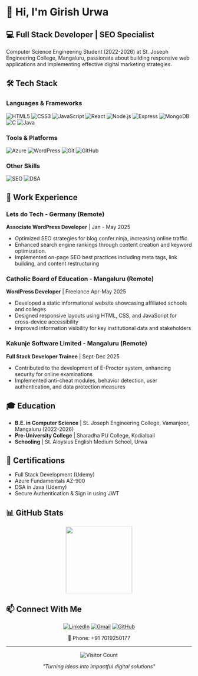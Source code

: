 # 👋 Hi, I'm Girish Urwa

<div align="center">
</div>

## 💻 Full Stack Developer | SEO Specialist

Computer Science Engineering Student (2022-2026) at St. Joseph Engineering College, Mangaluru, passionate about building responsive web applications and implementing effective digital marketing strategies.

## 🛠️ Tech Stack

### Languages & Frameworks
![HTML5](https://img.shields.io/badge/-HTML5-E34F26?style=flat-square&logo=html5&logoColor=white)
![CSS3](https://img.shields.io/badge/-CSS3-1572B6?style=flat-square&logo=css3&logoColor=white)
![JavaScript](https://img.shields.io/badge/-JavaScript-F7DF1E?style=flat-square&logo=javascript&logoColor=black)
![React](https://img.shields.io/badge/-React-61DAFB?style=flat-square&logo=react&logoColor=black)
![Node.js](https://img.shields.io/badge/-Node.js-339933?style=flat-square&logo=node.js&logoColor=white)
![Express](https://img.shields.io/badge/-Express-000000?style=flat-square&logo=express&logoColor=white)
![MongoDB](https://img.shields.io/badge/-MongoDB-47A248?style=flat-square&logo=mongodb&logoColor=white)
![C](https://img.shields.io/badge/-C-A8B9CC?style=flat-square&logo=c&logoColor=black)
![Java](https://img.shields.io/badge/-Java-007396?style=flat-square&logo=java&logoColor=white)

### Tools & Platforms
![Azure](https://img.shields.io/badge/-Azure-0089D6?style=flat-square&logo=microsoft-azure&logoColor=white)
![WordPress](https://img.shields.io/badge/-WordPress-21759B?style=flat-square&logo=wordpress&logoColor=white)
![Git](https://img.shields.io/badge/-Git-F05032?style=flat-square&logo=git&logoColor=white)
![GitHub](https://img.shields.io/badge/-GitHub-181717?style=flat-square&logo=github&logoColor=white)

### Other Skills
![SEO](https://img.shields.io/badge/-SEO-47A248?style=flat-square&logo=google&logoColor=white)
![DSA](https://img.shields.io/badge/-DSA-FFA116?style=flat-square&logo=leetcode&logoColor=white)

## 🔭 Work Experience

### Lets do Tech - Germany (Remote)
**Associate WordPress Developer** | Jan - May 2025
- Optimized SEO strategies for blog.confer.ninja, increasing online traffic.
- Enhanced search engine rankings through content creation and keyword optimization.
- Implemented on-page SEO best practices including meta tags, link building, and content restructuring

### Catholic Board of Education - Mangaluru (Remote)
**WordPress Developer** | Freelance Apr-May 2025
- Developed a static informational website showcasing affiliated schools and colleges
- Designed responsive layouts using HTML, CSS, and JavaScript for cross-device accessibility
- Improved information visibility for key institutional data and stakeholders

### Kakunje Software Limited - Mangaluru (Remote)
**Full Stack Developer Trainee** | Sept-Dec 2025
- Contributed to the development of E-Proctor system, enhancing security for online examinations
- Implemented anti-cheat modules, behavior detection, user authentication, and data protection measures

## 🎓 Education

- **B.E. in Computer Science** | St. Joseph Engineering College, Vamanjoor, Mangaluru (2022-2026)
- **Pre-University College** | Sharadha PU College, Kodialbail
- **Schooling** | St. Aloysius English Medium School, Urwa

## 📜 Certifications

- Full Stack Development (Udemy)
- Azure Fundamentals AZ-900
- DSA in Java (Udemy)
- Secure Authentication & Sign in using JWT

## 📊 GitHub Stats

<div align="center">
  <img height="180em" src="https://github-readme-stats.vercel.app/api/top-langs/?username=girishurwa01&layout=compact&theme=radical" />
</div>

## 📫 Connect With Me

<div align="center">
  
[![LinkedIn](https://img.shields.io/badge/-LinkedIn-0077B5?style=for-the-badge&logo=linkedin&logoColor=white)](https://www.linkedin.com/in/girish-urwa/)
[![Gmail](https://img.shields.io/badge/-Gmail-D14836?style=for-the-badge&logo=gmail&logoColor=white)](mailto:girishurwa77@gmail.com)
[![GitHub](https://img.shields.io/badge/-GitHub-181717?style=for-the-badge&logo=github&logoColor=white)](https://github.com/girishurwa01)
  
📱 Phone: +91 7019250177
  
</div>

---

<div align="center">
  
![Visitor Count](https://profile-counter.glitch.me/girishurwa01/count.svg)

*"Turning ideas into impactful digital solutions"*
</div>
